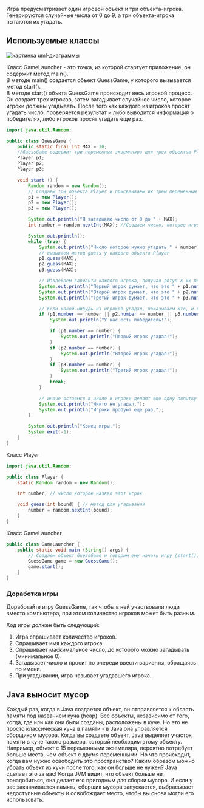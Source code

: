Игра предусматривает один игровой объект и три объекта-игрока. Генерируются случайные числа от 0 до 9, а три объекта-игрока пытаются их угадать.

## Используемые классы

![картинка uml-диаграммы]()

Класс GameLauncher - это точка, из которой стартует приложение, он содержит метод main().  
В методе main() создается объект GuessGame, у которого вызывается метод start().  
В методе start() объкта GuessGame происходит весь игровой процесс. Он создает трех игроков, затем загадывает случайное число, которое игроки должны угадывать. После того как каждого из игроков просят угадать число, проверяется результат и либо выводится информация о победителях, либо игроков просят угадать еще раз.

```java
import java.util.Random;

public class GuessGame {
    public static final int MAX = 10;
    //GuessGame содержит три переменных экземпляра для трех объектов Player
    Player p1; 
    Player p2;
    Player p3;

    void start () {
        Random random = new Random();
        // Создаем три объекта Player и присваиваем их трем переменным экземпляра
        p1 = new Player();
        p2 = new Player();
        p3 = new Player();

        System.out.println("Я загадываю число от 0 до " + MAX);
        int number = random.nextInt(MAX); //Создаем число, которое игроки должны угадать

        System.out.println();
        while (true) {
            System.out.println("Число которое нужно угадать " + number);
            // вызываем метод guess у каждого объекта Player
            p1.guess(MAX);
            p2.guess(MAX);
            p3.guess(MAX);

            // Извлекаем варианты каждого игрока, получая дотуп к их переменным number
            System.out.println("Первый игрок думает, что это " + p1.number);
            System.out.println("Второй игрок думает, что это " + p2.number);
            System.out.println("Третий игрок думает, что это " + p3.number);

            // Если какой-нибудь из игроков угадал, показываем кто, и выходим из цикла
            if (p1.number == number || p2.number == number || p3.number == number) {
                System.out.println("У нас есть победитель!");

                if (p1.number == number) {
                    System.out.println("Первый игрок угадал!");
                }
                if (p2.number == number) {
                    System.out.println("Второй игрок угадал!");
                }
                if (p3.number == number) {
                    System.out.println("Третий игрок угадал!");
                }
                break;
            }

            // иначе остаемся в цикле и игроки делают еще одну попытку
            System.out.println("Никто не угадал.");
            System.out.println("Игроки пробуют еще раз.");
        }

        System.out.println("Конец игры.");
        System.exit(-1);
    }
}
```
Класс Player
```java
import java.util.Random;

public class Player {
    static Random random = new Random();

    int number; // число которое назвал этот игрок

    void guess(int bound) { // метод для угадывания
        number = random.nextInt(bound);
    }
}
```
Класс GameLauncher
```java
public class GameLauncher {
    public static void main (String[] args) {
        // Создаем объект GuessGame и говорим ему начать игру (start())
        GuessGame game = new GuessGame();
        game.start();
    }
}
```

### Доработка игры 
Доработайте игру GuessGame, так чтобы в ней участвовали люди вместо компьютера, при этом количество игроков может быть разным.

Ход игры должен быть следующий:
1. Игра спрашивает количество игроков.
2. Спрашивает имя каждого игрока.
3. Спрашивает маскимальное число, до которого можно загадывать (минимальное 0).
3. Загадывает число и просит по очереди ввести варианты, обращаясь по имени.
4. При угадывании, игра называет угадавшего игрока.

## Java выносит мусор
Каждый раз, когда в Java создается объект, он отправляется к область памяти под названием куча (heap). Все объекты, независимо от того, когда, где или как они были созданы, расположены в куче. Но это не просто классическая куча в памяти - в Java она управляется сборщиком мусора. Когда вы создаете объект, Java выделяет участок памяти в куче такого размера, который необходим этому объекту. Например, объект с 15 переменными экземпляра, вероятно потребует больше места, чем объект с двумя переменными. Но что происходит, когда вам нужно освободить это пространство? Каким образом можно убрать объект из кучи после того, как он больше не нужен? Java сделает это за вас! Когда JVM видит, что объект больше не понадобиться, она делает его пригодным для сборки мусора. И если у вас заканчивается память, сборщик мусора запускается, выбрасывает недоступные объекты и освобождает место, чтобы вы снова могли его использовать.
